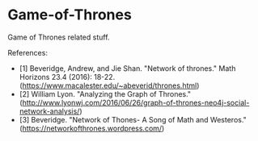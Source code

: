 # Game-of-Thrones
Game of Thrones related stuff.

References:
* [1] Beveridge, Andrew, and Jie Shan. "Network of thrones." Math Horizons 23.4 (2016): 18-22. (https://www.macalester.edu/~abeverid/thrones.html)
* [2] William Lyon. "Analyzing the Graph of Thrones." (http://www.lyonwj.com/2016/06/26/graph-of-thrones-neo4j-social-network-analysis/)
* [3] Beveridge. "Network of Thones- A Song of Math and Westeros." (https://networkofthrones.wordpress.com/) 
